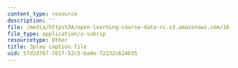 ```yaml
---
content_type: resource
description: ''
file: /media/https%3A/open-learning-course-data-rc.s3.amazonaws.com/16-842-fundamentals-of-systems-engineering-fall-2015/57d2d767761f52c5ba0ef2232c624b35_rh9ggz7vyM8.vtt
file_type: application/x-subrip
resourcetype: Other
title: 3play caption file
uid: 57d2d767-761f-52c5-ba0e-f2232c624b35
---
```

